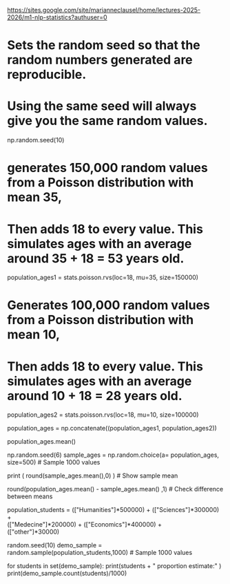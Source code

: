 https://sites.google.com/site/marianneclausel/home/lectures-2025-2026/m1-nlp-statistics?authuser=0


# Sets the random seed so that the random numbers generated are reproducible.
# Using the same seed will always give you the same random values.
np.random.seed(10)
# generates 150,000 random values from a Poisson distribution with mean 35,
# Then adds 18 to every value. This simulates ages with an average around 35 + 18 = 53 years old.
population_ages1 = stats.poisson.rvs(loc=18, mu=35, size=150000)
# Generates 100,000 random values from a Poisson distribution with mean 10,
# Then adds 18 to every value. This simulates ages with an average around 10 + 18 = 28 years old.
population_ages2 = stats.poisson.rvs(loc=18, mu=10, size=100000)


population_ages = np.concatenate((population_ages1, population_ages2))

population_ages.mean()


np.random.seed(6)
sample_ages = np.random.choice(a= population_ages, size=500)            # Sample 1000 values

print ( round(sample_ages.mean(),0) )                         # Show sample mean

round(population_ages.mean() - sample_ages.mean() ,1)  # Check difference between means

population_students = (["Humanities"]*500000) + (["Sciences"]*300000) +\
                   (["Medecine"]*200000) + (["Economics"]*400000) +\
                   (["other"]*30000)

random.seed(10)
demo_sample = random.sample(population_students,1000)   # Sample 1000 values

for students in set(demo_sample):
    print(students + " proportion estimate:" )
    print(demo_sample.count(students)/1000)
                   
